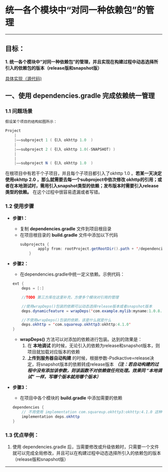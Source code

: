 # 统一各个模块中“对同一种依赖包”的管理

-------------

## 目标：

**1. 统一各个模块中“对同一种依赖包”的管理，并且实现在构建过程中动态选择所引入的依赖包的版本（release版和snapshot版）**

[具体实现（源代码)](./script/dependencies.gradle)

## 一、使用 dependencies.gradle 完成依赖统一管理 

### 1.1 问题场景

  ```java
  假设某个项目的结构如图所示：

  Project
      |
      |——subproject 1 ( 引入 okhttp 1.0  )
      |
      |——subproject 2 ( 引入 okhttp 1.0(-SNAPSHOT) )
      |
      |      
      |——subproject N ( 引入 okhttp 1.0  )
  ```
在根项目中有若干个子项目，并且每个子项目都引入了okhttp 1.0 。**若某一天决定使用okhttp 2.0 ，那么就需要去每一个subproject中依次修改 okhttp的引用；或者在本地测试时，需用引入snapshot类型的依赖；发布版本时需要引入release类型的依赖。** 在这个过程中很容易遗漏或者写错。

### 1.2 使用步骤

- **步骤1：**

  - 复制 **dependencies.gradle** 文件到项目根目录
  - 在项目根目录的 **build.gradle** 文件中添加以下代码
    ```Java
    subprojects {
            apply from: rootProject.getRootDir().path + '/dependencies.gradle'
        }
    ```

- **步骤2：**

  - 在dependencies.gradle中统一定义依赖。示例代码：
  ```Java
  ext {
      deps = [:]

      //TODO 第三方库在这里补充，方便多个模块对引用的管理

      //使用wrapDeps()包装的依赖可以动态选择release版本或者snapshot版本
      deps.dynamicfeature = wrapDeps('com.example.mylib:myname:1.0.8.300-SNAPSHOT')

      //不使用wrapDeps()包装的依赖，该是什么就是什么
      deps.okhttp = 'com.squareup.okhttp3:okhttp:4.1.0'
  }
  ```
  - **wrapDeps()** 方法可以对添加的依赖进行包装。达到的效果是：
    1. 在 **本地调试** 的时候，无论引入的依赖为release和snapshot版本，则项目就加载对应版本的依赖
    2. **上传到服务器自动构建** 的时候，根据参数-Psdkactive=release决定，将snapshot版本的依赖转成release版本 ***（注：若自动构建的过程中没有添加该参数，则该函数不对依赖做任何处理。效果同 “本地调试” 一样，写哪个版本就用哪个版本）***

- **步骤3：**

  - 在项目中各个模块的 **build.gradle** 中添加需要的依赖
  ```Java
  dependencies {
      // 不用使用 implementation com.squareup.okhttp3:okhttp:4.1.0 这种添加方式
      implementation deps.okhttp
  }
  ```

### 1.3 优点举例：
1. 使用 dependencies.gradle 后，当需要修改或升级依赖时，只需要一个文件就可以完成全局修改，并且可以在构建过程中动态选择所引入的依赖包的版本（release版和snapshot版）

---------------



